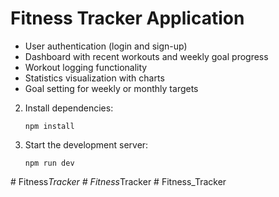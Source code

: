 # Fitness Tracker Application
- User authentication (login and sign-up)
- Dashboard with recent workouts and weekly goal progress
- Workout logging functionality
- Statistics visualization with charts
- Goal setting for weekly or monthly targets

2. Install dependencies:
   ```
   npm install
   ```

3. Start the development server:
   ```
   npm run dev
#   F i t n e s s _ T r a c k e r  
 #   F i t n e s s _ T r a c k e r  
 #   F i t n e s s _ T r a c k e r  
 